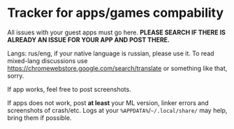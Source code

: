 # Tracker for apps/games compability

All issues with your guest apps must go here. **PLEASE SEARCH IF THERE IS ALREADY AN ISSUE FOR YOUR APP AND POST THERE.**

Langs: rus/eng, if your native language is russian, please use it. To read mixed-lang discussions use https://chromewebstore.google.com/search/translate or something like that, sorry.

If app works, feel free to post screenshots.

If apps does not work, post **at least** your ML version, linker errors and screenshots of crash/etc. Logs at your `%APPDATA%`/`~/.local/share/` may help, bring them if possible.
